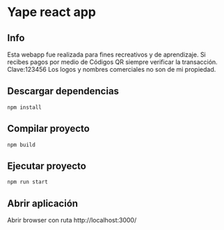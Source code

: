 # Yape react app

## Info
Esta webapp fue realizada para fines recreativos y de aprendizaje.
Si recibes pagos por medio de Códigos QR siempre verificar la transacción.
Clave:123456
Los logos y nombres comerciales no son de mi propiedad.

## Descargar dependencias

```console
npm install
```

## Compilar proyecto

```console
npm build
```

## Ejecutar proyecto

```console
npm run start
```

## Abrir aplicación

Abrir browser con ruta http://localhost:3000/